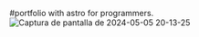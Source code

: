#portfolio with astro for programmers.
![Captura de pantalla de 2024-05-05 20-13-25](https://github.com/markhitos1/Porfolio-astro/assets/134546231/b097409e-c7fa-43f9-87b8-7202615a0539)
